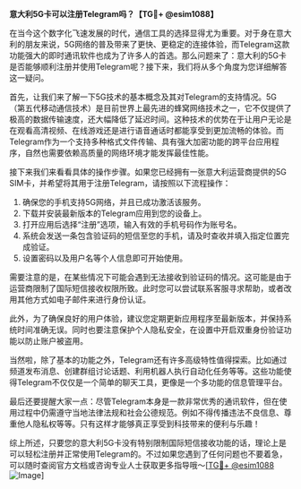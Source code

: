 **意大利5G卡可以注册Telegram吗？【TG💪+ @esim1088】**

在当今这个数字化飞速发展的时代，通信工具的选择显得尤为重要。对于身在意大利的朋友来说，5G网络的普及带来了更快、更稳定的连接体验，而Telegram这款功能强大的即时通讯软件也成为了许多人的首选。那么问题来了：意大利的5G卡是否能够顺利注册并使用Telegram呢？接下来，我们将从多个角度为您详细解答这一疑问。

首先，让我们来了解一下5G技术的基本概念及其对Telegram的支持情况。5G（第五代移动通信技术）是目前世界上最先进的蜂窝网络技术之一，它不仅提供了极高的数据传输速度，还大幅降低了延迟时间。这种技术的优势在于让用户无论是在观看高清视频、在线游戏还是进行语音通话时都能享受到更加流畅的体验。而Telegram作为一个支持多种格式文件传输、具有强大加密功能的跨平台应用程序，自然也需要依赖高质量的网络环境才能发挥最佳性能。

接下来我们来看看具体的操作步骤。如果您已经拥有一张意大利运营商提供的5G SIM卡，并希望将其用于注册Telegram，请按照以下流程操作：

1. 确保您的手机支持5G网络，并且已成功激活该服务。
2. 下载并安装最新版本的Telegram应用到您的设备上。
3. 打开应用后选择“注册”选项，输入有效的手机号码作为账号名。
4. 系统会发送一条包含验证码的短信至您的手机，请及时查收并填入指定位置完成验证。
5. 设置密码以及用户名等个人信息即可开始使用。

需要注意的是，在某些情况下可能会遇到无法接收到验证码的情况。这可能是由于运营商限制了国际短信接收权限所致。此时您可以尝试联系客服寻求帮助，或者改用其他方式如电子邮件来进行身份认证。

此外，为了确保良好的用户体验，建议您定期更新应用程序至最新版本，并保持系统时间准确无误。同时也要注意保护个人隐私安全，在设置中开启双重身份验证功能以防止账户被盗用。

当然啦，除了基本的功能之外，Telegram还有许多高级特性值得探索。比如通过频道发布消息、创建群组讨论话题、利用机器人执行自动化任务等等。这些功能使得Telegram不仅仅是一个简单的聊天工具，更像是一个多功能的信息管理平台。

最后还要提醒大家一点：尽管Telegram本身是一款非常优秀的通讯软件，但在使用过程中仍需遵守当地法律法规和社会公德规范。例如不得传播违法不良信息、尊重他人隐私权等等。只有这样才能够真正享受到科技带来的便利与乐趣！

综上所述，只要您的意大利5G卡没有特别限制国际短信接收功能的话，理论上是可以轻松注册并正常使用Telegram的。不过如果您遇到了任何问题也不要着急，可以随时查阅官方文档或咨询专业人士获取更多指导哦～[[TG💪+ @esim1088](https://t.me/s/esim1088) ![Image](https://i.postimg.cc/4NQfJmqS/Snipaste-2025-05-13-00-14-12.png)]